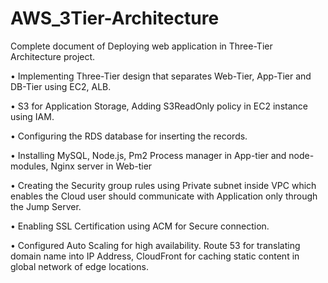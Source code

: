 # AWS_3Tier-Architecture
Complete document of Deploying web application in Three-Tier Architecture project.

•	Implementing Three-Tier design that separates Web-Tier, App-Tier and DB-Tier using EC2, ALB.

•	S3 for Application Storage, Adding S3ReadOnly policy in EC2 instance using IAM.

•	Configuring the RDS database for inserting the records.

•	Installing MySQL, Node.js, Pm2 Process manager in App-tier and node-modules, Nginx server in Web-tier

•	Creating the Security group rules using Private subnet inside VPC which enables the Cloud user should communicate with Application only through the Jump Server.

•	Enabling SSL Certification using ACM for Secure connection.

•	Configured Auto Scaling for high availability. Route 53 for translating domain name into IP Address, CloudFront for caching static content in global network of edge locations.
